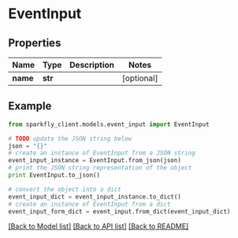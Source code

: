 # EventInput


## Properties
Name | Type | Description | Notes
------------ | ------------- | ------------- | -------------
**name** | **str** |  | [optional] 

## Example

```python
from sparkfly_client.models.event_input import EventInput

# TODO update the JSON string below
json = "{}"
# create an instance of EventInput from a JSON string
event_input_instance = EventInput.from_json(json)
# print the JSON string representation of the object
print EventInput.to_json()

# convert the object into a dict
event_input_dict = event_input_instance.to_dict()
# create an instance of EventInput from a dict
event_input_form_dict = event_input.from_dict(event_input_dict)
```
[[Back to Model list]](../README.md#documentation-for-models) [[Back to API list]](../README.md#documentation-for-api-endpoints) [[Back to README]](../README.md)


